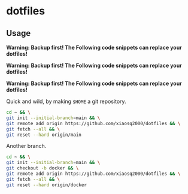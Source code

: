 # dotfiles

## Usage

**Warning: Backup first! The Following code snippets can replace your dotfiles!**

**Warning: Backup first! The Following code snippets can replace your dotfiles!**

**Warning: Backup first! The Following code snippets can replace your dotfiles!**

Quick and wild, by making `$HOME` a git repository.
```sh
cd ~ && \
git init --initial-branch=main && \
git remote add origin https://github.com/xiaosq2000/dotfiles && \
git fetch --all && \
git reset --hard origin/main
```

Another branch.
```sh
cd ~ && \
git init --initial-branch=main && \
git checkout -b docker && \
git remote add origin https://github.com/xiaosq2000/dotfiles && \
git fetch --all && \
git reset --hard origin/docker
```
